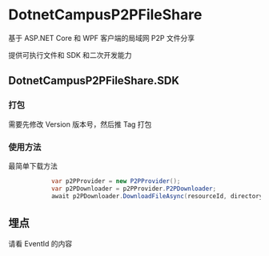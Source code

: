 # DotnetCampusP2PFileShare

基于 ASP.NET Core 和 WPF 客户端的局域网 P2P 文件分享

提供可执行文件和 SDK 和二次开发能力

## DotnetCampusP2PFileShare.SDK

### 打包

需要先修改 Version 版本号，然后推 Tag 打包

### 使用方法

最简单下载方法

```csharp
            var p2PProvider = new P2PProvider();
            var p2PDownloader = p2PProvider.P2PDownloader;
            await p2PDownloader.DownloadFileAsync(resourceId, directoryInfo);
```

## 埋点

请看 EventId 的内容
